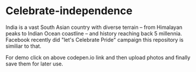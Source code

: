 # Celebrate-independence


India is a vast South Asian country with diverse terrain – from Himalayan peaks to Indian Ocean coastline – and history reaching back 5 millennia. Facebook recently did "let's Celebrate Pride" campaign this repository is similiar to that.

For demo click on above codepen.io link and then upload photos and finally save them for later use.
